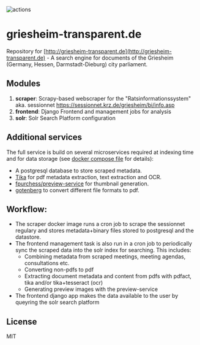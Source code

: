 ![actions](https://github.com/dnlbauer/griesheim-transparent.de/actions/workflows/build.yml/badge.svg?branch=main)

# griesheim-transparent.de

Repository for [http://griesheim-transparent.de](http://griesheim-transparent.de) - A search engine for documents of the Griesheim (Germany, Hessen, Darmstadt-Dieburg)
city parliament.

## Modules
1) **scraper**: Scrapy-based webscraper for the "Ratsinformationssystem" aka. sessionnet https://sessionnet.krz.de/griesheim/bi/info.asp
2) **frontend**: Django Frontend and management jobs for analysis
3) **solr**: Solr Search Platform configuration

  
## Additional services
The full service is build on several microservices required at indexing time and for data storage (see [docker compose file](deployment/dev.yaml) for details):
- A postgresql database to store scraped metadata.
- [Tika](https://hub.docker.com/r/apache/tika) for pdf metadata extraction, text extraction and OCR.
- [fpurchess/preview-service](https://hub.docker.com/r/fpurchess/preview-service) for thumbnail generation.
- [gotenberg](https://hub.docker.com/r/gotenberg/gotenberg) to convert different file formats to pdf.

## Workflow:
- The scraper docker image runs a cron job to scrape the sessionnet regulary and stores metadata+binary files stored to postgresql and the datastore.
- The frontend management task is also run in a cron job to periodically sync the scraped data into the solr index for searching. This includes:
  - Combining metadata from scraped meetings, meeting agendas, consultations etc.
  - Converting non-pdfs to pdf
  - Extracting document metadata and content from pdfs with pdfact, tika and/or tika+tesseract (ocr)
  - Generating preview images with the preview-service
- The frontend django app makes the data available to the user by queyring the solr search platform

## License
MIT
 
